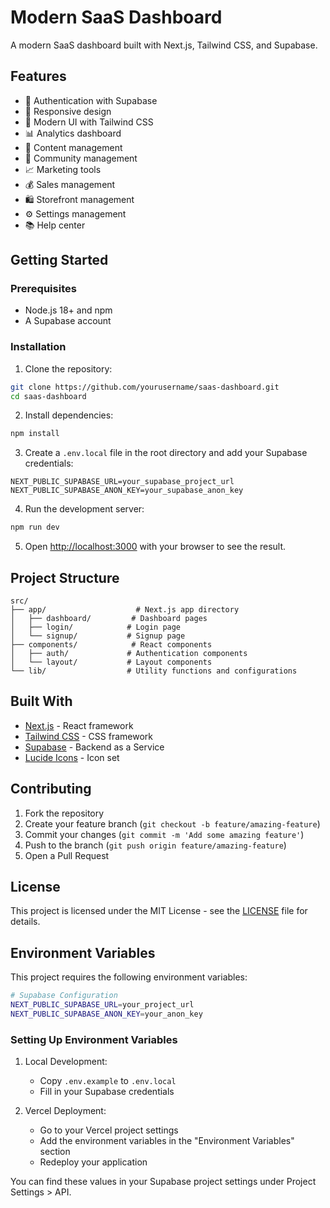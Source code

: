# Modern SaaS Dashboard

A modern SaaS dashboard built with Next.js, Tailwind CSS, and Supabase.

## Features

- 🔐 Authentication with Supabase
- 📱 Responsive design
- 🎨 Modern UI with Tailwind CSS
- 📊 Analytics dashboard
- 📝 Content management
- 👥 Community management
- 📈 Marketing tools
- 💰 Sales management
- 🛍️ Storefront management
- ⚙️ Settings management
- 📚 Help center

## Getting Started

### Prerequisites

- Node.js 18+ and npm
- A Supabase account

### Installation

1. Clone the repository:
```bash
git clone https://github.com/yourusername/saas-dashboard.git
cd saas-dashboard
```

2. Install dependencies:
```bash
npm install
```

3. Create a `.env.local` file in the root directory and add your Supabase credentials:
```
NEXT_PUBLIC_SUPABASE_URL=your_supabase_project_url
NEXT_PUBLIC_SUPABASE_ANON_KEY=your_supabase_anon_key
```

4. Run the development server:
```bash
npm run dev
```

5. Open [http://localhost:3000](http://localhost:3000) with your browser to see the result.

## Project Structure

```
src/
├── app/                    # Next.js app directory
│   ├── dashboard/         # Dashboard pages
│   ├── login/            # Login page
│   └── signup/           # Signup page
├── components/            # React components
│   ├── auth/             # Authentication components
│   └── layout/           # Layout components
└── lib/                  # Utility functions and configurations
```

## Built With

- [Next.js](https://nextjs.org/) - React framework
- [Tailwind CSS](https://tailwindcss.com/) - CSS framework
- [Supabase](https://supabase.io/) - Backend as a Service
- [Lucide Icons](https://lucide.dev/) - Icon set

## Contributing

1. Fork the repository
2. Create your feature branch (`git checkout -b feature/amazing-feature`)
3. Commit your changes (`git commit -m 'Add some amazing feature'`)
4. Push to the branch (`git push origin feature/amazing-feature`)
5. Open a Pull Request

## License

This project is licensed under the MIT License - see the [LICENSE](LICENSE) file for details.

## Environment Variables

This project requires the following environment variables:

```bash
# Supabase Configuration
NEXT_PUBLIC_SUPABASE_URL=your_project_url
NEXT_PUBLIC_SUPABASE_ANON_KEY=your_anon_key
```

### Setting Up Environment Variables

1. Local Development:
   - Copy `.env.example` to `.env.local`
   - Fill in your Supabase credentials

2. Vercel Deployment:
   - Go to your Vercel project settings
   - Add the environment variables in the "Environment Variables" section
   - Redeploy your application

You can find these values in your Supabase project settings under Project Settings > API.
